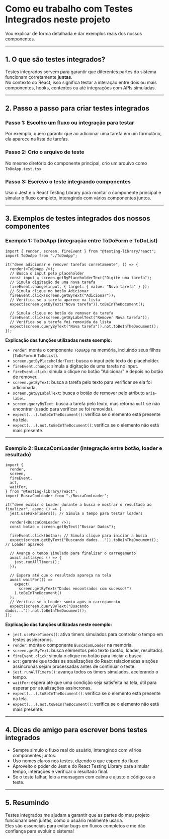 # Como eu trabalho com Testes Integrados neste projeto

Vou explicar de forma detalhada e dar exemplos reais dos nossos componentes.

---

## 1. O que são testes integrados?

Testes integrados servem para garantir que diferentes partes do sistema funcionam corretamente **juntas**.  
No contexto do React, isso significa testar a interação entre dois ou mais componentes, hooks, contextos ou até integrações com APIs simuladas.

---

## 2. Passo a passo para criar testes integrados

### Passo 1: Escolho um fluxo ou integração para testar

Por exemplo, quero garantir que ao adicionar uma tarefa em um formulário, ela aparece na lista de tarefas.

### Passo 2: Crio o arquivo de teste

No mesmo diretório do componente principal, crio um arquivo como `ToDoApp.test.tsx`.

### Passo 3: Escrevo o teste integrando componentes

Uso o Jest e o React Testing Library para montar o componente principal e simular o fluxo completo, interagindo com vários componentes juntos.

---

## 3. Exemplos de testes integrados dos nossos componentes

### Exemplo 1: ToDoApp (integração entre ToDoForm e ToDoList)

```tsx
import { render, screen, fireEvent } from "@testing-library/react";
import ToDoApp from "./ToDoApp";

it("deve adicionar e remover tarefas corretamente", () => {
  render(<ToDoApp />);
  // Busca o input pelo placeholder
  const input = screen.getByPlaceholderText("Digite uma tarefa");
  // Simula digitação de uma nova tarefa
  fireEvent.change(input, { target: { value: "Nova tarefa" } });
  // Simula clique no botão Adicionar
  fireEvent.click(screen.getByText("Adicionar"));
  // Verifica se a tarefa aparece na lista
  expect(screen.getByText("Nova tarefa")).toBeInTheDocument();

  // Simula clique no botão de remover da tarefa
  fireEvent.click(screen.getByLabelText("Remover Nova tarefa"));
  // Verifica se a tarefa foi removida da lista
  expect(screen.queryByText("Nova tarefa")).not.toBeInTheDocument();
});
```

**Explicação das funções utilizadas neste exemplo:**

- `render`: monta o componente `ToDoApp` na memória, incluindo seus filhos (`ToDoForm` e `ToDoList`).
- `screen.getByPlaceholderText`: busca o input pelo texto do placeholder.
- `fireEvent.change`: simula a digitação de uma tarefa no input.
- `fireEvent.click`: simula o clique no botão "Adicionar" e depois no botão de remover.
- `screen.getByText`: busca a tarefa pelo texto para verificar se ela foi adicionada.
- `screen.getByLabelText`: busca o botão de remover pelo atributo `aria-label`.
- `screen.queryByText`: busca a tarefa pelo texto, mas retorna `null` se não encontrar (usado para verificar se foi removida).
- `expect(...).toBeInTheDocument()`: verifica se o elemento está presente na tela.
- `expect(...).not.toBeInTheDocument()`: verifica se o elemento não está mais presente.

---

### Exemplo 2: BuscaComLoader (integração entre botão, loader e resultado)

```tsx
import {
  render,
  screen,
  fireEvent,
  act,
  waitFor,
} from "@testing-library/react";
import BuscaComLoader from "./BuscaComLoader";

it("deve exibir o Loader durante a busca e mostrar o resultado ao finalizar", async () => {
  jest.useFakeTimers(); // Simula o tempo para testar loaders

  render(<BuscaComLoader />);
  const botao = screen.getByText("Buscar Dados");

  fireEvent.click(botao); // Simula clique para iniciar a busca
  expect(screen.getByText("Buscando dados...")).toBeInTheDocument(); // Loader aparece

  // Avança o tempo simulado para finalizar o carregamento
  await act(async () => {
    jest.runAllTimers();
  });

  // Espera até que o resultado apareça na tela
  await waitFor(() =>
    expect(
      screen.getByText("Dados encontrados com sucesso!")
    ).toBeInTheDocument()
  );
  // Verifica se o Loader sumiu após o carregamento
  expect(screen.queryByText("Buscando dados...")).not.toBeInTheDocument();
});
```

**Explicação das funções utilizadas neste exemplo:**

- `jest.useFakeTimers()`: ativa timers simulados para controlar o tempo em testes assíncronos.
- `render`: monta o componente `BuscaComLoader` na memória.
- `screen.getByText`: busca elementos pelo texto (botão, loader, resultado).
- `fireEvent.click`: simula o clique no botão para iniciar a busca.
- `act`: garante que todas as atualizações do React relacionadas a ações assíncronas sejam processadas antes de continuar o teste.
- `jest.runAllTimers()`: avança todos os timers simulados, acelerando o tempo.
- `waitFor`: espera até que uma condição seja satisfeita na tela, útil para esperar por atualizações assíncronas.
- `expect(...).toBeInTheDocument()`: verifica se o elemento está presente na tela.
- `expect(...).not.toBeInTheDocument()`: verifica se o elemento não está mais presente.

---

## 4. Dicas de amigo para escrever bons testes integrados

- Sempre simulo o fluxo real do usuário, interagindo com vários componentes juntos.
- Uso nomes claros nos testes, dizendo o que espero do fluxo.
- Aproveito o poder do Jest e do React Testing Library para simular tempo, interações e verificar o resultado final.
- Se o teste falhar, leio a mensagem com calma e ajusto o código ou o teste.

---

## 5. Resumindo

Testes integrados me ajudam a garantir que as partes do meu projeto funcionam bem juntas, como o usuário realmente usaria.  
Eles são essenciais para evitar bugs em fluxos completos e me dão confiança para evoluir o sistema!
